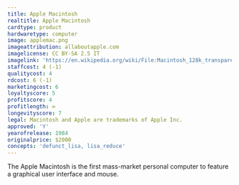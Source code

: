 ```yaml
---
title: Apple Macintosh
realtitle: Apple Macintosh
cardtype: product
hardwaretype: computer
image: applemac.png
imageattribution: allaboutapple.com
imagelicense: CC BY-SA 2.5 IT
imagelink: 'https://en.wikipedia.org/wiki/File:Macintosh_128k_transparency.png'
staffcost: 4 (-1)
qualitycost: 4
rdcost: 6 (-1)
marketingcost: 6
loyaltyscore: 5
profitscore: 4
profitlength: ∞
longevityscore: 7
legal: Macintosh and Apple are trademarks of Apple Inc.
approved: 'Y'
yearofrelease: 1984
originalprice: $2000
concepts: 'defunct_lisa, lisa_reduce'
---
```


The Apple Macintosh is the first mass-market personal computer to feature a graphical user interface and mouse.
